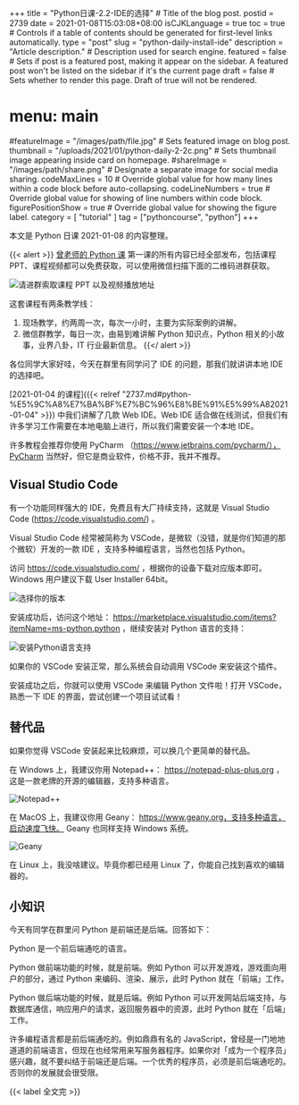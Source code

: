 +++
title = "Python日课-2.2-IDE的选择" # Title of the blog post.
postid = 2739
date = 2021-01-08T15:03:08+08:00
isCJKLanguage = true
toc = true # Controls if a table of contents should be generated for first-level links automatically.
type = "post"
slug = "python-daily-install-ide"
description = "Article description." # Description used for search engine.
featured = false # Sets if post is a featured post, making it appear on the sidebar. A featured post won't be listed on the sidebar if it's the current page
draft = false # Sets whether to render this page. Draft of true will not be rendered.
# menu: main
#featureImage = "/images/path/file.jpg" # Sets featured image on blog post.
thumbnail = "/uploads/2021/01/python-daily-2-2c.png" # Sets thumbnail image appearing inside card on homepage.
#shareImage = "/images/path/share.png" # Designate a separate image for social media sharing.
codeMaxLines = 10 # Override global value for how many lines within a code block before auto-collapsing.
codeLineNumbers = true # Override global value for showing of line numbers within code block.
figurePositionShow = true # Override global value for showing the figure label.
category = [ "tutorial" ]
tag = ["pythoncourse", "python"]
+++

本文是 Python 日课 2021-01-08 的内容整理。 <!--more-->

{{< alert >}}
[曾老师的 Python 课](/tag/pythoncourse/) 第一课的所有内容已经全部发布，包括课程 PPT、课程视频都可以免费获取，可以使用微信扫描下面的二维码进群获取。

![请进群索取课程 PPT 以及视频播放地址](/uploads/2021/01/qrcode-python-course1.png)

这套课程有两条教学线：

1. 现场教学，约两周一次，每次一小时，主要为实际案例的讲解。
2. 微信群教学，每日一次，由易到难讲解 Python 知识点，Python 相关的小故事，业界八卦，IT 行业最新信息。
{{</ alert >}}

各位同学大家好哇，今天在群里有同学问了 IDE 的问题，那我们就讲讲本地 IDE 的选择吧。

[2021-01-04 的课程]({{< relref "2737.md#python-%E5%9C%A8%E7%BA%BF%E7%BC%96%E8%BE%91%E5%99%A82021-01-04" >}}) 中我们讲解了几款 Web IDE。Web IDE 适合做在线测试，但我们有许多学习工作需要在本地电脑上进行，所以我们需要安装一个本地 IDE。 <!--more-->

许多教程会推荐你使用 PyCharm （https://www.jetbrains.com/pycharm/），PyCharm 当然好，但它是商业软件，价格不菲，我并不推荐。

## Visual Studio Code

有一个功能同样强大的 IDE，免费且有大厂持续支持，这就是 Visual Studio Code (https://code.visualstudio.com/) 。

Visual Studio Code 经常被简称为 VSCode，是微软（没错，就是你们知道的那个微软）开发的一款 IDE ，支持多种编程语言，当然也包括 Python。

访问 https://code.visualstudio.com/ ，根据你的设备下载对应版本即可。Windows 用户建议下载 User Installer 64bit。

![选择你的版本](/uploads/2021/01/python-daily-2-2a.png)

安装成功后，访问这个地址： https://marketplace.visualstudio.com/items?itemName=ms-python.python ，继续安装对 Python 语言的支持：

![安装Python语言支持](/uploads/2021/01/python-daily-2-2b.png)

如果你的 VSCode 安装正常，那么系统会自动调用 VSCode 来安装这个插件。

安装成功之后，你就可以使用 VSCode 来编辑 Python 文件啦！打开 VSCode，熟悉一下 IDE 的界面，尝试创建一个项目试试看！

## 替代品

如果你觉得 VSCode 安装起来比较麻烦，可以换几个更简单的替代品。

在 Windows 上，我建议你用 Notepad++： https://notepad-plus-plus.org ，这是一款老牌的开源的编辑器，支持多种语言。

![Notepad++](/uploads/2021/01/python-daily-2-2c.png)

在 MacOS 上，我建议你用 Geany： https://www.geany.org，支持多种语言，启动速度飞快。 Geany 也同样支持 Windows 系统。

![Geany](/uploads/2021/01/python-daily-2-2d.png)

在 Linux 上，我没啥建议。毕竟你都已经用 Linux 了，你能自己找到喜欢的编辑器的。

## 小知识

今天有同学在群里问 Python 是前端还是后端。回答如下：

Python 是一个前后端通吃的语言。

Python 做前端功能的时候，就是前端。例如 Python 可以开发游戏，游戏面向用户的部分，通过 Python 来编码、渲染、展示，此时 Python 就在「前端」工作。

Python 做后端功能的时候，就是后端。例如 Python 可以开发网站后端支持，与数据库通信，响应用户的请求，返回服务器中的资源，此时 Python 就在「后端」工作。

许多编程语言都是前后端通吃的。例如鼎鼎有名的 JavaScript，曾经是一门地地道道的前端语言，但现在也经常用来写服务器程序。如果你对「成为一个程序员」感兴趣，就不要纠结于前端还是后端。一个优秀的程序员，必须是前后端通吃的。否则你的发展就会很受限。

{{< label 全文完 >}}

[qrcode]: /uploads/2021/01/qrcode-python-course1.png